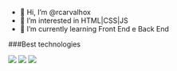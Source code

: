 - 👋 Hi, I’m @rcarvalhox
- 👀 I’m interested in HTML|CSS|JS
- 🌱 I’m currently learning   Front End e Back  End


###Best technologies

<div>
    <img src="https://cdn.jsdelivr.net/gh/devicons/devicon/icons/html5/html5-original.svg"widtd="60"/>
  <img src="https://cdn.jsdelivr.net/gh/devicons/devicon/icons/css3/css3-original-wordmark.svg"widtd="60"/>
<img src="https://cdn.jsdelivr.net/gh/devicons/devicon/icons/javascript/javascript-original.svg"widtd="60"/>  </div>
